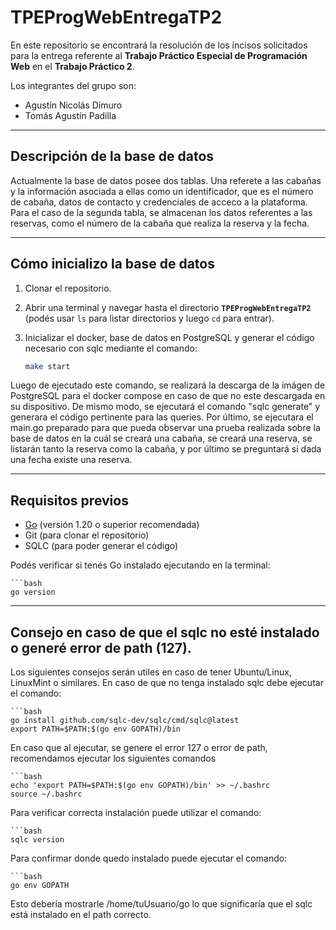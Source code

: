# TPEProgWebEntregaTP2

En este repositorio se encontrará la resolución de los incisos solicitados para la entrega referente al **Trabajo Práctico Especial de Programación Web** en el **Trabajo Práctico 2**.  

Los integrantes del grupo son:  
- Agustín Nicolás Dimuro  
- Tomás Agustín Padilla  

---
## Descripción de la base de datos

Actualmente la base de datos posee dos tablas. Una referete a las cabañas y la información asociada a ellas como un identificador, que es el número de cabaña, datos de contacto y credenciales de acceco a la plataforma. Para el caso de la segunda tabla, se almacenan los datos referentes a las reservas, como el número de la cabaña que realiza la reserva y la fecha.


---

## Cómo inicializo la base de datos

1. Clonar el repositorio.  
2. Abrir una terminal y navegar hasta el directorio **`TPEProgWebEntregaTP2`** (podés usar `ls` para listar directorios y luego `cd` para entrar).  
3. Inicializar el docker, base de datos en PostgreSQL y generar el código necesario con sqlc mediante el comando:
    
    ```bash
    make start

Luego de ejecutado este comando, se realizará la descarga de la imágen de PostgreSQL para el docker compose en caso de que no este descargada en su dispositivo. De mismo modo, se ejecutará el comando "sqlc generate" y generara el código pertinente para las queries. Por último, se ejecutara el main.go preparado para que pueda observar una prueba realizada sobre la base de datos en la cuál se creará una cabaña, se creará una reserva, se listarán tanto la reserva como la cabaña, y por último se preguntará si dada una fecha existe una reserva.

---
## Requisitos previos
- [Go](https://go.dev/dl/) (versión 1.20 o superior recomendada)  
- Git (para clonar el repositorio)  
- SQLC (para poder generar el código)

Podés verificar si tenés Go instalado ejecutando en la terminal:

    ```bash
    go version

---
## Consejo en caso de que el sqlc no esté instalado o generé error de path (127).
Los siguientes consejos serán utiles en caso de tener Ubuntu/Linux, LinuxMint o similares.
En caso de que no tenga instalado sqlc debe ejecutar el comando:
    
    ```bash
    go install github.com/sqlc-dev/sqlc/cmd/sqlc@latest
    export PATH=$PATH:$(go env GOPATH)/bin


En caso que al ejecutar, se genere el error 127 o error de path, recomendamos ejecutar los siguientes comandos

    ```bash
    echo 'export PATH=$PATH:$(go env GOPATH)/bin' >> ~/.bashrc
    source ~/.bashrc

Para verificar correcta instalación puede utilizar el comando:
    
    ```bash
    sqlc version

Para confirmar donde quedo instalado puede ejecutar el comando:
    
    ```bash
    go env GOPATH

Esto debería mostrarle /home/tuUsuario/go lo que significaría que el sqlc está instalado en el path correcto.


